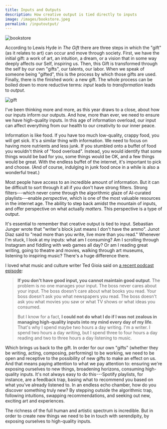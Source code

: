 ```yaml
---
title: Inputs and Outputs
description: How creative output is tied directly to inputs
image: /images/bookstore.jpeg
permalink: /inputoutput/
---
```


![bookstore](/images/bookstore.jpeg)

According to Lewis Hyde in *The Gift* there are three steps in which the "gift" (as it relates to art) can occur and move through society. First, we have the initial gift: a work of art, an intuition, a dream, or a vision that in some way deeply affects our Self, inspiring us. Then, this Gift is transformed through the self by our own "gifts", our talents, our labor. When we speak of someone being "gifted", this is the process by which those gifts are used. Finally, there is the finished work: a new gift. The whole process can be boiled down to more reductive terms: *input* leads to *transformation* leads to *output*.

![gift](/images/gift.jpeg)

I've been thinking more and more, as this year draws to a close, about how our inputs inform our outputs. And how, more than ever, we need to ensure we have high-quality inputs. In this age of information overload, our input can affect everything from our health to our creativity to our inner peace.

Information is like food. If you have too much low-quality, crappy food, you will get sick. It's a similar thing with information. We need to focus on having more nutrients and less junk. If you stumbled onto a buffet of food you wouldn't think of "food overload". Instead, you would identify that some things would be bad for you, some things would be OK, and a few things would be great. With the endless buffet of the internet, it's important to pick and choose. (And of course, indulging in junk food once in a while is also a wonderful treat.)

Most people have access to an incredible amount of information. But it can be difficult to sort through it all if you don't have strong filters. Strong filters---which never come through the algorithmic glaze of AI-curated playlists---enable *perspective*, which is one of the most valuable resources in the internet age. The ability to step back amidst the mountain of inputs, and offer perspective on what actually *matters*. This perspective is a type of output.

It's essential to remember that creative output is tied to input. Sebastian Junger wrote that "writer's block just means I don't have the ammo". Junot Diaz said to "read more than you write, live more than you read." Whenever I'm stuck, I look at my inputs: what am I consuming? Am I scrolling through Instagram and fiddling with web games all day? Or am I reading great writing, going to theatre and movies, walking through art museums, listening to inspiring music? There's a huge difference there.

I loved what music and culture writer Ted Gioia said on [a recent podcast episode](https://conversationswithtyler.com/episodes/ted-gioia/):

> **If you don't have good input, you cannot maintain good output**. The problem is no one manages your input. The boss never cares about your input. The boss doesn't care about what books you read. Your boss doesn't ask you what newspapers you read. The boss doesn't ask you what movies you saw or what TV shows or what ideas you consumed.
>
> But I know for a fact, **I could not do what I do if I was not zealous in managing high-quality inputs into my mind every day of my life**. That's why I spend maybe two hours a day writing. I'm a writer. I spend two hours a day writing, but I spend three to four hours a day reading and two to three hours a day listening to music.

Which brings us back to the gift. In order for our own "gifts" (whether they be writing, acting, composing, performing) to be working, we need to be open and receptive to the possibility of new gifts to make an effect on us. And that means paying attention to what we pay attention to: ensuring we're exposing ourselves to new things, broadening horizons, consuming high-quality inputs. It's not always easy to do this---Spotify playlists, for instance, are a feedback trap, basing what to recommend you based on what you've already listened to. In an endless echo chamber, how do you discover something truly new? By stepping outside the algorithmic trap, following intuitions, swapping recommendations, and seeking out new, exciting art and experiences.

The richness of the full human and artistic spectrum is incredible. But in order to create new things we need to be in touch with serendipity, by exposing ourselves to high-quality inputs.

